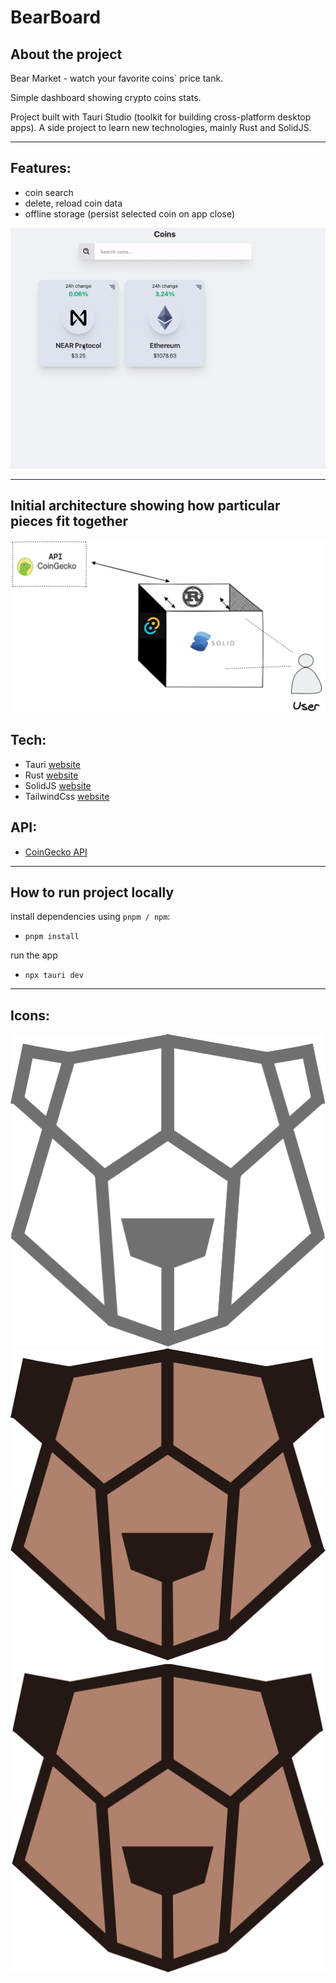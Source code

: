# BearBoard

## About the project

Bear Market - watch your favorite coins` price tank.

Simple dashboard showing crypto coins stats.

Project built with Tauri Studio (toolkit for building cross-platform desktop apps). A side project to learn new technologies, mainly Rust and SolidJS.

---

## Features:

- coin search
- delete, reload coin data
- offline storage (persist selected coin on app close)

![Search coin](./docs/search-coin.gif)

---

## Initial architecture showing how particular pieces fit together

![simple-architecture](./docs/bear-board-architecture.png)

## Tech:

- Tauri [website](https://tauri.studio/)
- Rust [website](https://www.rust-lang.org/)
- SolidJS [website](https://www.solidjs.com/)
- TailwindCss [website](https://tailwindcss.com/)

## API:

- [CoinGecko API](https://www.coingecko.com/en/api/documentation)

---

## How to run project locally

install dependencies using `pnpm / npm`:

- `pnpm install`

run the app

- `npx tauri dev`

---

## Icons:

![Outline](./icons/bear-icon.svg)
![Two-Tone](./icons/bear-icon-two-tone.svg)
![Two-Tone-Border](./icons/bear-icon-two-tone-border.svg)

